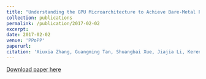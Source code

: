 ```yaml
---
title: "Understanding the GPU Microarchitecture to Achieve Bare-Metal Performance Tuning"
collection: publications
permalink: /publication/2017-02-02
excerpt:
date: 2017-02-02
venue: 'PPoPP'
paperurl:
citation: 'Xiuxia Zhang, Guangming Tan, Shuangbai Xue, Jiajia Li, Keren Zhou, Mingyu Chen. &quot;Understanding the GPU Microarchitecture to Achieve Bare-Metal Performance Tuning.&quot; <i>ACM SIGPLAN Symposium on Principles and Practice of Parallel Programming (PPoPP) 2017: 31-43.</i>'
---
```


[Download paper here](http://academicpages.github.io/files/paper2.pdf)

